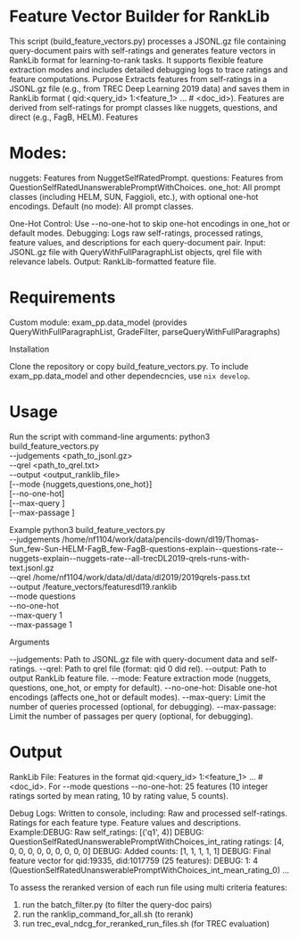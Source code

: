 # Feature Vector Builder for RankLib

This script (build_feature_vectors.py) processes a JSONL.gz file containing query-document pairs with self-ratings and generates feature vectors in RankLib format for learning-to-rank tasks. It supports flexible feature extraction modes and includes detailed debugging logs to trace ratings and feature computations.
Purpose
Extracts features from self-ratings in a JSONL.gz file (e.g., from TREC Deep Learning 2019 data) and saves them in RankLib format (<label> qid:<query_id> 1:<feature_1> ... # <doc_id>). Features are derived from self-ratings for prompt classes like nuggets, questions, and direct (e.g., FagB, HELM).
Features

# Modes:
nuggets: Features from NuggetSelfRatedPrompt.
questions: Features from QuestionSelfRatedUnanswerablePromptWithChoices.
one_hot: All prompt classes (including HELM, SUN, Faggioli, etc.), with optional one-hot encodings.
Default (no mode): All prompt classes.


One-Hot Control: Use --no-one-hot to skip one-hot encodings in one_hot or default modes.
Debugging: Logs raw self-ratings, processed ratings, feature values, and descriptions for each query-document pair.
Input: JSONL.gz file with QueryWithFullParagraphList objects, qrel file with relevance labels.
Output: RankLib-formatted feature file.

# Requirements

Custom module: exam_pp.data_model (provides QueryWithFullParagraphList, GradeFilter, parseQueryWithFullParagraphs)

Installation

Clone the repository or copy build_feature_vectors.py.
To include exam_pp.data_model and other dependecncies, use  `nix develop`.




# Usage
Run the script with command-line arguments:
python3 build_feature_vectors.py \
  --judgements <path_to_jsonl.gz> \
  --qrel <path_to_qrel.txt> \
  --output <output_ranklib_file> \
  [--mode {nuggets,questions,one_hot}] \
  [--no-one-hot] \
  [--max-query <int>] \
  [--max-passage <int>]

Example
python3 build_feature_vectors.py \
  --judgements /home/nf1104/work/data/pencils-down/dl19/Thomas-Sun_few-Sun-HELM-FagB_few-FagB-questions-explain--questions-rate--nuggets-explain--nuggets-rate--all-trecDL2019-qrels-runs-with-text.jsonl.gz \
  --qrel /home/nf1104/work/data/dl/data/dl2019/2019qrels-pass.txt \
  --output /feature_vectors/featuresdl19.ranklib \
  --mode questions \
  --no-one-hot \
  --max-query 1 \
  --max-passage 1

Arguments

--judgements: Path to JSONL.gz file with query-document data and self-ratings.
--qrel: Path to qrel file (format: qid 0 did rel).
--output: Path to output RankLib feature file.
--mode: Feature extraction mode (nuggets, questions, one_hot, or empty for default).
--no-one-hot: Disable one-hot encodings (affects one_hot or default modes).
--max-query: Limit the number of queries processed (optional, for debugging).
--max-passage: Limit the number of passages per query (optional, for debugging).

# Output

RankLib File: Features in the format <label> qid:<query_id> 1:<feature_1> ... # <doc_id>.
For --mode questions --no-one-hot: 25 features (10 integer ratings sorted by mean rating, 10 by rating value, 5 counts).


Debug Logs: Written to console, including:
Raw and processed self-ratings.
Ratings for each feature type.
Feature values and descriptions.
Example:DEBUG: Raw self_ratings: [('q1', 4)]
DEBUG: QuestionSelfRatedUnanswerablePromptWithChoices_int_rating ratings: [4, 0, 0, 0, 0, 0, 0, 0, 0, 0]
DEBUG: Added counts: [1, 1, 1, 1, 1]
DEBUG: Final feature vector for qid:19335, did:1017759 (25 features):
DEBUG:   1: 4 (QuestionSelfRatedUnanswerablePromptWithChoices_int_mean_rating_0)
...



To assess the reranked version of each run file using multi criteria features:

1. run the batch_filter.py (to filter the query-doc pairs)
2. run the ranklip_command_for_all.sh (to rerank)
3. run trec_eval_ndcg_for_reranked_run_files.sh (for TREC evaluation)